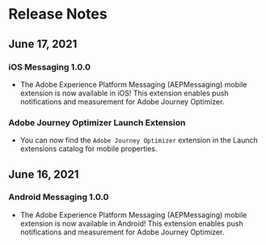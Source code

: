 # Release Notes

## June 17, 2021

### iOS Messaging 1.0.0

* The Adobe Experience Platform Messaging (AEPMessaging) mobile extension is now available in iOS! This extension enables push notifications and measurement for Adobe Journey Optimizer. 

### Adobe Journey Optimizer Launch Extension

* You can now find the `Adobe Journey Optimizer` extension in the Launch extensions catalog for mobile properties.

## June 16, 2021

### Android Messaging 1.0.0

* The Adobe Experience Platform Messaging (AEPMessaging) mobile extension is now available in Android! This extension enables push notifications and measurement for Adobe Journey Optimizer.
